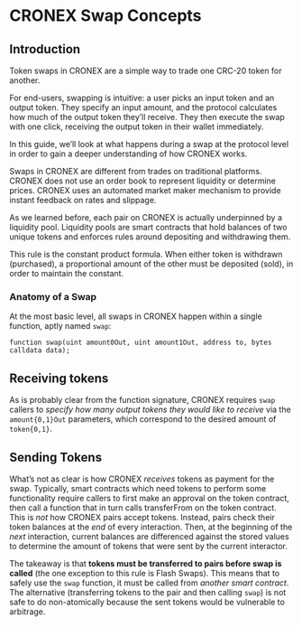 # CRONEX Swap Concepts

## Introduction

Token swaps in CRONEX are a simple way to trade one CRC-20 token for another.

For end-users, swapping is intuitive: a user picks an input token and an output token. They specify an input amount, and the protocol calculates how much of the output token they’ll receive. They then execute the swap with one click, receiving the output token in their wallet immediately.

In this guide, we’ll look at what happens during a swap at the protocol level in order to gain a deeper understanding of how CRONEX works.

Swaps in CRONEX are different from trades on traditional platforms. CRONEX does not use an order book to represent liquidity or determine prices. CRONEX uses an automated market maker mechanism to provide instant feedback on rates and slippage.

As we learned before, each pair on CRONEX is actually underpinned by a liquidity pool. Liquidity pools are smart contracts that hold balances of two unique tokens and enforces rules around depositing and withdrawing them.

This rule is the constant product formula. When either token is withdrawn (purchased), a proportional amount of the other must be deposited (sold), in order to maintain the constant.

### Anatomy of a Swap[​](https://docs.uniswap.org/protocol/V2/concepts/core-concepts/swaps#anatomy-of-a-swap) <a href="#anatomy-of-a-swap" id="anatomy-of-a-swap"></a>

At the most basic level, all swaps in CRONEX happen within a single function, aptly named `swap`:

```
function swap(uint amount0Out, uint amount1Out, address to, bytes calldata data);
```

## Receiving tokens

As is probably clear from the function signature, CRONEX requires `swap` callers to _specify how many output tokens they would like to receive_ via the `amount{0,1}Out` parameters, which correspond to the desired amount of `token{0,1}`.

## Sending Tokens

What’s not as clear is how CRONEX _receives_ tokens as payment for the swap. Typically, smart contracts which need tokens to perform some functionality require callers to first make an approval on the token contract, then call a function that in turn calls transferFrom on the token contract. This is _not_ how CRONEX pairs accept tokens. Instead, pairs check their token balances at the _end_ of every interaction. Then, at the beginning of the _next_ interaction, current balances are differenced against the stored values to determine the amount of tokens that were sent by the current interactor.

The takeaway is that **tokens must be transferred to pairs before swap is called** (the one exception to this rule is Flash Swaps). This means that to safely use the `swap` function, it must be called from _another smart contract_. The alternative (transferring tokens to the pair and then calling `swap`) is not safe to do non-atomically because the sent tokens would be vulnerable to arbitrage.
